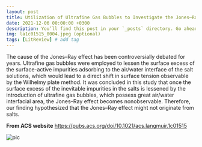 ```yaml
---
layout: post
title: Utilization of Ultrafine Gas Bubbles to Investigate the Jones–Ray Effect of Diluted Salt Solutions
date: 2021-12-06 00:00:00 +0300
description: You’ll find this post in your `_posts` directory. Go ahead and edit it and re-build the site to see your changes. # Add post description (optional)
img: la1c01515_0004.jpeg (optional)
tags: [LitReview] # add tag
---
```


The cause of the Jones–Ray effect has been controversially debated for years. Ultrafine gas bubbles were employed to lessen the surface excess of the surface-active impurities adsorbing to the air/water interface of the salt solutions, which would lead to a direct shift in surface tension observable by the Wilhelmy plate method. It was concluded in this study that once the surface excess of the inevitable impurities in the salts is lessened by the introduction of ultrafine gas bubbles, which possess great air/water interfacial area, the Jones–Ray effect becomes nonobservable. Therefore, our finding hypothesized that the Jones–Ray effect might not originate from salts.

**From ACS website**
https://pubs.acs.org/doi/10.1021/acs.langmuir.1c01515

![pic](/images/.jpeg)



